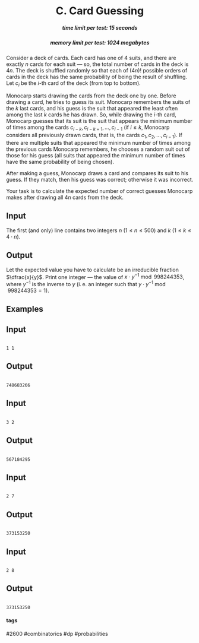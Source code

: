 <h1 style='text-align: center;'> C. Card Guessing</h1>

<h5 style='text-align: center;'>time limit per test: 15 seconds</h5>
<h5 style='text-align: center;'>memory limit per test: 1024 megabytes</h5>

Consider a deck of cards. Each card has one of $4$ suits, and there are exactly $n$ cards for each suit — so, the total number of cards in the deck is $4n$. The deck is shuffled randomly so that each of $(4n)!$ possible orders of cards in the deck has the same probability of being the result of shuffling. Let $c_i$ be the $i$-th card of the deck (from top to bottom).

Monocarp starts drawing the cards from the deck one by one. Before drawing a card, he tries to guess its suit. Monocarp remembers the suits of the $k$ last cards, and his guess is the suit that appeared the least often among the last $k$ cards he has drawn. So, while drawing the $i$-th card, Monocarp guesses that its suit is the suit that appears the minimum number of times among the cards $c_{i-k}, c_{i-k+1}, \dots, c_{i-1}$ (if $i \le k$, Monocarp considers all previously drawn cards, that is, the cards $c_1, c_2, \dots, c_{i-1}$). If there are multiple suits that appeared the minimum number of times among the previous cards Monocarp remembers, he chooses a random suit out of those for his guess (all suits that appeared the minimum number of times have the same probability of being chosen).

After making a guess, Monocarp draws a card and compares its suit to his guess. If they match, then his guess was correct; otherwise it was incorrect.

Your task is to calculate the expected number of correct guesses Monocarp makes after drawing all $4n$ cards from the deck.

## Input

The first (and only) line contains two integers $n$ ($1 \le n \le 500$) and $k$ ($1 \le k \le 4 \cdot n$).

## Output

Let the expected value you have to calculate be an irreducible fraction $\dfrac{x}{y}$. Print one integer — the value of $x \cdot y^{-1} \bmod 998244353$, where $y^{-1}$ is the inverse to $y$ (i. e. an integer such that $y \cdot y^{-1} \bmod 998244353 = 1$).

## Examples

## Input


```

1 1

```
## Output


```

748683266

```
## Input


```

3 2

```
## Output


```

567184295

```
## Input


```

2 7

```
## Output


```

373153250

```
## Input


```

2 8

```
## Output


```

373153250

```


#### tags 

#2600 #combinatorics #dp #probabilities 